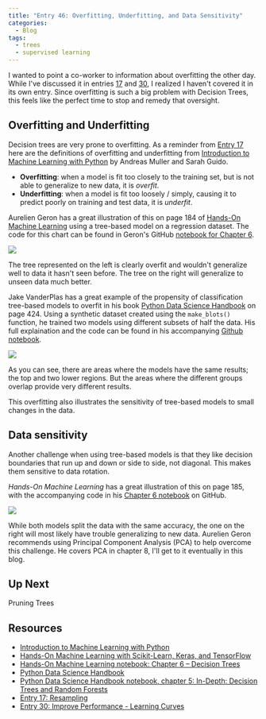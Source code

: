 ```yaml
---
title: "Entry 46: Overfitting, Underfitting, and Data Sensitivity"
categories:
  - Blog
tags:
  - trees
  - supervised learning
---
```


I wanted to point a co-worker to information about overfitting the other day. While I've discussed it in entries [17](https://julielinx.github.io/blog/17_resampling/) and [30](https://julielinx.github.io/blog/30_learning_curves_imp_perform/), I realized I haven't covered it in its own entry. Since overfitting is such a big problem with Decision Trees, this feels like the perfect time to stop and remedy that oversight.

## Overfitting and Underfitting 

Decision trees are very prone to overfitting. As a reminder from [Entry 17](https://julielinx.github.io/blog/17_resampling/) here are the definitions of overfitting and underfitting from [Introduction to Machine Learning with Python](https://www.amazon.com/Introduction-Machine-Learning-Python-Scientists/dp/1449369413/ref=sr_1_15?keywords=scikit+learn&qid=1583195970&s=books&sr=1-15) by Andreas Muller and Sarah Guido.

- **Overfitting**: when a model is fit too closely to the training set, but is not able to generalize to new data, it is *overfit*.
- **Underfitting**: when a model is fit too loosely / simply, causing it to predict poorly on training and test data, it is *underfit*.

Aurelien Geron has a great illustration of this on page 184 of [Hands-On Machine Learning](https://www.amazon.com/Hands-Machine-Learning-Scikit-Learn-TensorFlow/dp/1492032646) using a tree-based model on a regression dataset. The code for this chart can be found in Geron's GitHub [notebook for Chapter 6](https://github.com/ageron/handson-ml2/blob/master/06_decision_trees.ipynb).

<img src='images/ml2_overfitting.png'>

The tree represented on the left is clearly overfit and wouldn't generalize well to data it hasn't seen before. The tree on the right will generalize to unseen data much better.

Jake VanderPlas has a great example of the propensity of classification tree-based models to overfit in his book [Python Data Science Handbook](https://jakevdp.github.io/PythonDataScienceHandbook/) on page 424. Using a synthetic dataset created using the `make_blots()` function, he trained two models using different subsets of half the data. His full explaination and the code can be found in his accompanying [Github notebook](https://github.com/jakevdp/PythonDataScienceHandbook/blob/master/notebooks/05.08-Random-Forests.ipynb).

<img src='images/DSHandbook_tree_overfit.png'>

As you can see, there are areas where the models have the same results; the top and two lower regions. But the areas where the different groups overlap provide very different results.

This overfitting also illustrates the sensitivity of tree-based models to small changes in the data.

## Data sensitivity

Another challenge when using tree-based models is that they like decision boundaries that run up and down or side to side, not diagonal. This makes them sensitive to data rotation.

*Hands-On Machine Learning* has a great illustration of this on page 185, with the accompanying code in his [Chapter 6 notebook](https://github.com/ageron/handson-ml2/blob/master/06_decision_trees.ipynb) on GitHub.

<img src='images/ml2_data_sensitivity.png'>

While both models split the data with the same accuracy, the one on the right will most likely have trouble generalizing to new data. Aurelien Geron recommends using Principal Component Analysis (PCA) to help overcome this challenge. He covers PCA in chapter 8, I'll get to it eventually in this blog.

## Up Next

Pruning Trees

## Resources

- [Introduction to Machine Learning with Python](https://www.amazon.com/Introduction-Machine-Learning-Python-Scientists/dp/1449369413)
- [Hands-On Machine Learning with Scikit-Learn, Keras, and TensorFlow](https://www.amazon.com/Hands-Machine-Learning-Scikit-Learn-TensorFlow/dp/1492032646)
- [Hands-On Machine Learning notebook: Chapter 6 – Decision Trees](https://github.com/ageron/handson-ml2/blob/master/06_decision_trees.ipynb)
- [Python Data Science Handbook](https://jakevdp.github.io/PythonDataScienceHandbook/)
- [Python Data Science Handbook notebook, chapter 5: In-Depth: Decision Trees and Random Forests](https://github.com/jakevdp/PythonDataScienceHandbook/blob/master/notebooks/05.08-Random-Forests.ipynb)
- [Entry 17: Resampling](https://julielinx.github.io/blog/17_resampling/)
- [Entry 30: Improve Performance - Learning Curves](https://julielinx.github.io/blog/30_learning_curves_imp_perform/)
